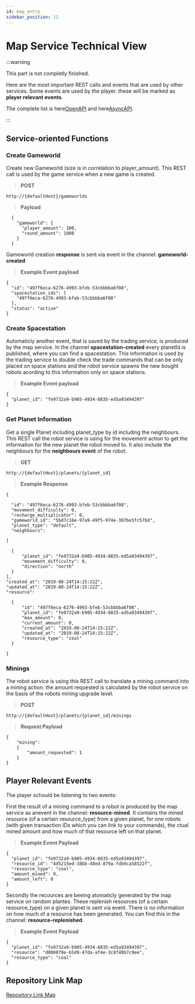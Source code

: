 ```yaml
---
id: map_entry
sidebar_position: 11
---
```


# Map Service Technical View

:::warning

This part is not completly finished.

Here are the most important REST calls and events that are used by other services. Some events are used by the player. these will be marked as **player relevant events**.

The complete list is here[OpenAPI](/docs/openapi/map) and here[AsyncAPI](/docs/asyncapi/map).

:::

## Service-oriented Functions

### Create Gameworld

Create new Gameworld (size is in correlation to player_amount). This REST call is used by the game service when a new game is created.

>**POST** 

    http://{defaultHost}/gameworlds

>**Payload**

      {
        "gameworld": {
          "player_amount": 100,
          "round_amount": 1000
        }
      }

Gameworld creation **response** is sent via event in the channel: **gameworld-created**

>**Example Event payload**

    {
      "id": "497f6eca-6276-4993-bfeb-53cbbbba6f08",
      "spacestation_ids": [
        "497f6eca-6276-4993-bfeb-53cbbbba6f08"
      ],
      "status": "active"
    }

### Create Spacestation

Automaticly another event, that is saved by the trading service, is produced by the map service. In the channel **spacestation-created** every planetId is published, where you can find a spacestation. This information is used by the trading service to double check the trade commands that can be only placed on space stations and the robot service spawns the new bought robots acording to this information only on space stations.

>**Example Event payload**

    {
      "planet_id": "fe9732a9-b905-4934-8835-ed5a93494397"
    }

### Get Planet Information

Get a single Planet including planet_type by id including the neighbours. This REST call the robot service is using for the movement action to get the information for the new planet the robot moved to. It also include the neighbours for the **neighbours event** of the robot.

>**GET**

    http://{defaultHost}/planets/{planet_id}

>**Example Response**

    {

      "id": "497f6eca-6276-4993-bfeb-53cbbbba6f08",
      "movement_difficulty": 0,
      "recharge_multiplicator": 0,
      "gameworld_id": "5bd7c16e-97a9-49f5-974e-307be5fc576d",
      "planet_type": "default",
      "neighbours": 

    [

      {
          "planet_id": "fe9732a9-b905-4934-8835-ed5a93494397",
          "movement_difficulty": 0,
          "direction": "north"
      }
    ],
    "created_at": "2019-08-24T14:15:22Z",
    "updated_at": "2019-08-24T14:15:22Z",
    "resource":

      {
          "id": "497f6eca-6276-4993-bfeb-53cbbbba6f08",
          "planet_id": "fe9732a9-b905-4934-8835-ed5a93494397",
          "max_amount": 0,
          "current_amount": 0,
          "created_at": "2019-08-24T14:15:22Z",
          "updated_at": "2019-08-24T14:15:22Z",
          "resource_type": "coal"
      }

    }

### Minings

The robot service is using this REST call to translate a mining command into a mining action. the amount requested is calculated by the robot service on the basis of the robots mining upgrade level.

>**POST**

    http://{defaultHost}/planets/{planet_id}/minings

>**Request Payload**

    {
        "mining":
        {
            "amount_requested": 1
        }
    }

## Player Relevant Events

The player schould be listening to two events:

First the result of a mining command to a robot is produced by the map service as anevent in the channel: **resource-mined**. It contains the
mined resource (of a certain resource_type) from a given planet, for one robots (with given transaction IDs which you can link to your commands), the ctual mined amount and how much of that resource left on that planet.

>**Example Event Payload**

    {
      "planet_id": "fe9732a9-b905-4934-8835-ed5a93494397",
      "resource_id": "4d5215ed-38bb-48ed-879a-fdb9ca58522f",
      "resource_type": "coal",
      "amount_mined": 0,
      "amount_left": 0
    }

Secondly the recources are beeing atomaticly generated by the map service on random plantes. These replenish resources (of a certain resource_type) on a given planet is sent via event. There is no information on how much of a resource has been generated. You can find this in the channel: **resource-replenished**.

>**Example Event Payload**

    {
      "planet_id": "fe9732a9-b905-4934-8835-ed5a93494397",
      "resource": "d008879e-b5d9-47da-af4e-3c8f40b7c9ee",
      "resource_type": "coal"
    }

## Repository Link Map

[Repository Link Map](https://github.com/The-Microservice-Dungeon/map)
